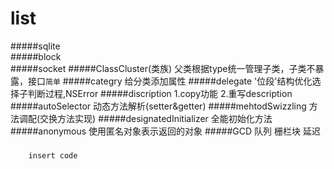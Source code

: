 # list
#####sqlite<br>
#####block<br/>
#####socket
#####ClassCluster(类族)
父类根据type统一管理子类，子类不暴露，接口`简单`
#####categry
给分类添加属性
#####delegate
'位段'结构优化选择子判断过程,NSError
#####discription
1.copy功能 2.重写description
#####autoSelector
动态方法解析(setter&getter)
#####mehtodSwizzling
方法调配(交换方法实现)
#####designatedInitializer
全能初始化方法
#####anonymous
使用匿名对象表示返回的对象
#####GCD
队列 栅栏块 延迟
#####
```oc
    insert code
```
